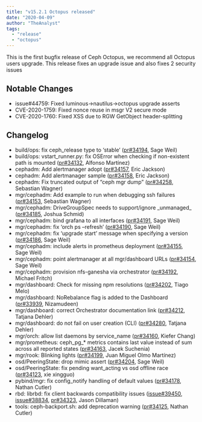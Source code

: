 ```yaml
---
title: "v15.2.1 Octopus released"
date: "2020-04-09"
author: "TheAnalyst"
tags:
  - "release"
  - "octopus"
---
```


This is the first bugfix release of Ceph Octopus, we recommend all Octopus users upgrade. This release fixes an upgrade issue and also fixes 2 security issues

## Notable Changes

- issue#44759: Fixed luminous->nautilus->octopus upgrade asserts
- CVE-2020-1759: Fixed nonce reuse in msgr V2 secure mode
- CVE-2020-1760: Fixed XSS due to RGW GetObject header-splitting

## Changelog

- build/ops: fix ceph\_release type to ‘stable’ ([pr#34194](https://github.com/ceph/ceph/pull/34194), Sage Weil)
- build/ops: vstart\_runner.py: fix OSError when checking if non-existent path is mounted ([pr#34132](https://github.com/ceph/ceph/pull/34132), Alfonso Martínez)
- cephadm: Add alertmanager adopt ([pr#34157](https://github.com/ceph/ceph/pull/34157), Eric Jackson)
- cephadm: Add alertmanager sample ([pr#34158](https://github.com/ceph/ceph/pull/34158), Eric Jackson)
- cephadm: Fix truncated output of “ceph mgr dump” ([pr#34258](https://github.com/ceph/ceph/pull/34258), Sebastian Wagner)
- mgr/cephadm: Add example to run when debugging ssh failures ([pr#34153](https://github.com/ceph/ceph/pull/34153), Sebastian Wagner)
- mgr/cephadm: DriveGroupSpec needs to support/ignore \_unmanaged\_ ([pr#34185](https://github.com/ceph/ceph/pull/34185), Joshua Schmid)
- mgr/cephadm: bind grafana to all interfaces ([pr#34191](https://github.com/ceph/ceph/pull/34191), Sage Weil)
- mgr/cephadm: fix ‘orch ps –refresh’ ([pr#34190](https://github.com/ceph/ceph/pull/34190), Sage Weil)
- mgr/cephadm: fix ‘upgrade start’ message when specifying a version ([pr#34186](https://github.com/ceph/ceph/pull/34186), Sage Weil)
- mgr/cephadm: include alerts in prometheus deployment ([pr#34155](https://github.com/ceph/ceph/pull/34155), Sage Weil)
- mgr/cephadm: point alertmanager at all mgr/dashboard URLs ([pr#34154](https://github.com/ceph/ceph/pull/34154), Sage Weil)
- mgr/cephadm: provision nfs-ganesha via orchestrator ([pr#34192](https://github.com/ceph/ceph/pull/34192), Michael Fritch)
- mgr/dashboard: Check for missing npm resolutions ([pr#34202](https://github.com/ceph/ceph/pull/34202), Tiago Melo)
- mgr/dashboard: NoRebalance flag is added to the Dashboard ([pr#33939](https://github.com/ceph/ceph/pull/33939), Nizamudeen)
- mgr/dashboard: correct Orchestrator documentation link ([pr#34212](https://github.com/ceph/ceph/pull/34212), Tatjana Dehler)
- mgr/dashboard: do not fail on user creation (CLI) ([pr#34280](https://github.com/ceph/ceph/pull/34280), Tatjana Dehler)
- mgr/orch: allow list daemons by service\_name ([pr#34160](https://github.com/ceph/ceph/pull/34160), Kiefer Chang)
- mgr/prometheus: ceph\_pg\_\* metrics contains last value instead of sum across all reported states ([pr#34163](https://github.com/ceph/ceph/pull/34163), Jacek Suchenia)
- mgr/rook: Blinking lights ([pr#34199](https://github.com/ceph/ceph/pull/34199), Juan Miguel Olmo Martínez)
- osd/PeeringState: drop mimic assert ([pr#34204](https://github.com/ceph/ceph/pull/34204), Sage Weil)
- osd/PeeringState: fix pending want\_acting vs osd offline race ([pr#34123](https://github.com/ceph/ceph/pull/34123), xie xingguo)
- pybind/mgr: fix config\_notify handling of default values ([pr#34178](https://github.com/ceph/ceph/pull/34178), Nathan Cutler)
- rbd: librbd: fix client backwards compatibility issues ([issue#39450](http://tracker.ceph.com/issues/39450), [issue#38834](http://tracker.ceph.com/issues/38834), [pr#34323](https://github.com/ceph/ceph/pull/34323), Jason Dillaman)
- tools: ceph-backport.sh: add deprecation warning ([pr#34125](https://github.com/ceph/ceph/pull/34125), Nathan Cutler)
